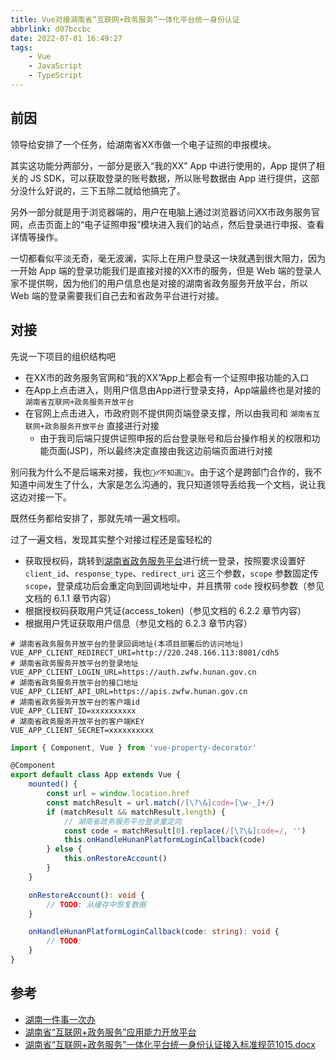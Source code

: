 ```yaml
---
title: Vue对接湖南省“互联网+政务服务”一体化平台统一身份认证
abbrlink: d07bccbc
date: 2022-07-01 16:49:27
tags:
    - Vue
    - JavaScript
    - TypeScript
---
```


## 前因

领导给安排了一个任务，给湖南省XX市做一个电子证照的申报模块。

其实这功能分两部分，一部分是嵌入“我的XX” App 中进行使用的，App 提供了相关的 JS SDK，可以获取登录的账号数据，所以账号数据由 App 进行提供，这部分没什么好说的，三下五除二就给他搞完了。

另外一部分就是用于浏览器端的，用户在电脑上通过浏览器访问XX市政务服务官网，点击页面上的“电子证照申报”模块进入我们的站点，然后登录进行申报、查看详情等操作。

一切都看似平淡无奇，毫无波澜，实际上在用户登录这一块就遇到很大阻力，因为一开始 App 端的登录功能我们是直接对接的XX市的服务，但是 Web 端的登录人家不提供啊，因为他们的用户信息也是对接的湖南省政务服务开放平台，所以 Web 端的登录需要我们自己去和省政务平台进行对接。

## 对接

先说一下项目的组织结构吧

- 在XX市的政务服务官网和“我的XX”App上都会有一个证照申报功能的入口
- 在App上点击进入，则用户信息由App进行登录支持，App端最终也是对接的 `湖南省互联网+政务服务开放平台`
- 在官网上点击进入，市政府则不提供网页端登录支撑，所以由我司和 `湖南省互联网+政务服务开放平台` 直接进行对接
    - 由于我司后端只提供证照申报的后台登录账号和后台操作相关的权限和功能页面(JSP)，所以最终决定直接由我这边前端页面进行对接

别问我为什么不是后端来对接，我也`🤷‍♂️不知道🤷‍♀️`。由于这个是跨部门合作的，我不知道中间发生了什么，大家是怎么沟通的，我只知道领导丢给我一个文档，说让我这边对接一下。

既然任务都给安排了，那就先啃一遍文档呗。

过了一遍文档，发现其实整个对接过程还是蛮轻松的

- 获取授权码，跳转到[湖南省政务服务平台](https://auth.zwfw.hunan.gov.cn/oauth2/authorize?client_id=sXK6HBx3QwuJqaMXqmx2fQ&code=90000&response_type=gov&redirect_uri=http://zwfw-new.hunan.gov.cn:80/oauth2-login?backUrl=http://zwfw-new.hunan.gov.cn:80/hnvirtualhall/index.jsp&flag=false)进行统一登录，按照要求设置好 `client_id`、`response_type`、`redirect_uri` 这三个参数，`scope` 参数固定传 `scope`，登录成功后会重定向到回调地址中，并且携带 `code` 授权码参数（参见文档的 6.1.1 章节内容）
- 根据授权码获取用户凭证(access_token)（参见文档的 6.2.2 章节内容）
- 根据用户凭证获取用户信息（参见文档的 6.2.3 章节内容）

```shell
# 湖南省政务服务开放平台的登录回调地址(本项目部署后的访问地址)
VUE_APP_CLIENT_REDIRECT_URI=http://220.248.166.113:8081/cdh5
# 湖南省政务服务开放平台的登录地址
VUE_APP_CLIENT_LOGIN_URL=https://auth.zwfw.hunan.gov.cn
# 湖南省政务服务开放平台的接口地址
VUE_APP_CLIENT_API_URL=https://apis.zwfw.hunan.gov.cn
# 湖南省政务服务开放平台的客户端id
VUE_APP_CLIENT_ID=xxxxxxxxxx
# 湖南省政务服务开放平台的客户端KEY
VUE_APP_CLIENT_SECRET=xxxxxxxxxx
```

```TypeScript
import { Component, Vue } from 'vue-property-decorator'

@Component
export default class App extends Vue {
    mounted() {
        const url = window.location.href
        const matchResult = url.match(/[\?\&]code=[\w-_]+/)
        if (matchResult && matchResult.length) {
            // 湖南省政务服务平台登录重定向
            const code = matchResult[0].replace(/[\?\&]code=/, '')
            this.onHandleHunanPlatformLoginCallback(code)
        } else {
            this.onRestoreAccount()
        }
    }

    onRestoreAccount(): void {
        // TODO: 从缓存中恢复数据
    }

    onHandleHunanPlatformLoginCallback(code: string): void {
        // TODO:
    }
}
```

## 参考

- [湖南一件事一次办](http://zwfw-new.hunan.gov.cn/)
- [湖南省“互联网+政务服务”应用能力开放平台](http://open.zwfw.hunan.gov.cn/)
- [湖南省“互联网+政务服务”一体化平台统一身份认证接入标准规范1015.docx](/images/2022/湖南省“互联网+政务服务”一体化平台统一身份认证接入标准规范1015.docx)
